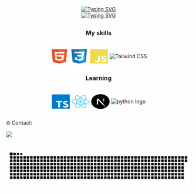 <div align="center">
  <a href="https://git.io/typing-svg">
    <a href="https://git.io/typing-svg"><img src="https://readme-typing-svg.demolab.com?font=Rodada+Varela&letterSpacing=&duration=1&pause=1000&color=ff1f5e&center=true&vCenter=true&repeat=false&width=700&lines=Gabriel+Muzaranho" alt="Typing SVG" /></a>
  </a>
</div>

<div align="center">
  <a href="https://git.io/typing-svg">
    <img src="https://readme-typing-svg.demolab.com?font=Rodada+Varela&weight=500&size=25&duration=6000&pause=1500&color=ba1443&background=FFFFFF00&center=true&vCenter=true&random=true&width=630&lines=Olá!+Seja+Bem-Vindo(a);Desenvolvedor+Web+Front-End;" alt="Typing SVG">
  </a>
</div>

##

<div align="center">
  <h3>My skills</h3><br>
  
  <img align="center" alt="HTML" height="40" width="50" src="https://raw.githubusercontent.com/devicons/devicon/master/icons/html5/html5-original.svg">
  <img align="center" alt="CSS" height="40" width="50" src="https://raw.githubusercontent.com/devicons/devicon/master/icons/css3/css3-original.svg">
  <img align="center" alt="JS" height="40" width="50" src="https://raw.githubusercontent.com/devicons/devicon/master/icons/javascript/javascript-plain.svg">
  <img align="center" alt="Tailwind CSS" height="40" width="50" src="https://user-images.githubusercontent.com/25181517/202896760-337261ed-ee92-4979-84c4-d4b829c7355d.png"/>
  
</div>

##

<div align="center">
  <h3>Learning</h3><br>
  
  <img align="center" alt="TS" height="40" width="50" src="https://raw.githubusercontent.com/devicons/devicon/master/icons/typescript/typescript-plain.svg">
  <img align="center" alt="React" height="40" width="50" src="https://raw.githubusercontent.com/devicons/devicon/master/icons/react/react-original.svg">
  <img align="center" alt="Next.js" height="40" width="50" src="https://raw.githubusercontent.com/devicons/devicon/master/icons/nextjs/nextjs-original.svg">
  <img align="center" alt="python logo" height="40" width="50" src="https://cdn.jsdelivr.net/gh/devicons/devicon/icons/python/python-original.svg"/>
  
</div>
 
##

🌐 Contact:
<div> 
  <a href="https://www.linkedin.com/in/muzaranho/" target="_blank"><img src="https://img.shields.io/badge/-LinkedIn-%230077B5?style=for-the-badge&logo=linkedin&logoColor=white"></a>
</div>

##

<div>
<p align="center">
 <picture>
  <source media="(prefers-color-scheme: dark)" srcset="https://raw.githubusercontent.com/muzayx/muzayx/output/github-contribution-grid-snake-dark.svg">
  <source media="(prefers-color-scheme: light)" srcset="https://raw.githubusercontent.com/muzayx/muzayx/output/github-contribution-grid-snake.svg">
  <img alt="github contribution grid snake animation" src="https://raw.githubusercontent.com/muzayx/muzayx/output/github-contribution-grid-snake.svg">
 </picture>
</p>
</div>
